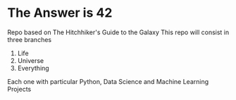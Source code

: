 # The Answer is 42

Repo based on The Hitchhiker's Guide to the Galaxy
This repo will consist in three branches 
  1. Life
  2. Universe
  3. Everything
  
Each one with particular Python, Data Science and Machine Learning Projects
